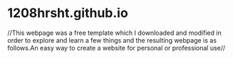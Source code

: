 # 1208hrsht.github.io
 
 //This webpage was a free template which I downloaded and modified in order to explore and learn a few things and the resulting webpage is as follows.An easy way to create a website for personal or professional use//
 
